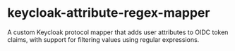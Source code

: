 # keycloak-attribute-regex-mapper
A custom Keycloak protocol mapper that adds user attributes to OIDC token claims, with support for filtering values using regular expressions.
